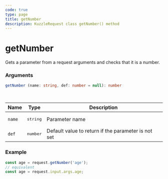 ```yaml
---
code: true
type: page
title: getNumber
description: KuzzleRequest class getNumber() method
---
```


# getNumber

<SinceBadge version="auto-version" />

Gets a parameter from a request arguments and checks that it is a number.

### Arguments

```ts
getNumber (name: string, def: number = null): number
```

</br>

| Name   | Type              | Description    |
|--------|-------------------|----------------|
| `name` | <pre>string</pre> | Parameter name |
| `def` | <pre>number</pre> | Default value to return if the parameter is not set |


### Example

```ts
const age = request.getNumber('age');
// equivalent
const age = request.input.args.age;
```
